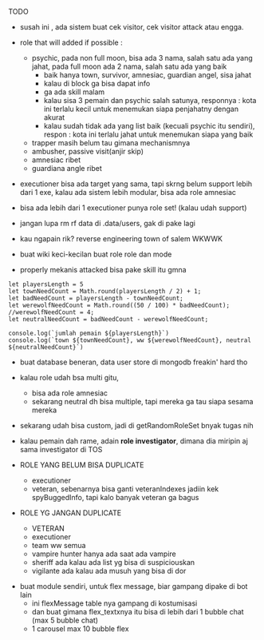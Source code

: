 TODO
- susah ini , ada sistem buat cek visitor, cek visitor attack atau engga.
- role that will added if possible :
  - psychic, pada non full moon, bisa ada 3 nama, salah satu ada yang jahat, pada full moon ada 2 nama, salah satu ada yang baik
    - baik hanya town, survivor, amnesiac, guardian angel, sisa jahat
    - kalau di block ga bisa dapat info
    - ga ada skill malam
    - kalau sisa 3 pemain dan psychic salah satunya, responnya : kota ini terlalu kecil untuk menemukan siapa penjahatny dengan akurat
    - kalau sudah tidak ada yang list baik (kecuali psychic itu sendiri), respon : kota ini terlalu jahat untuk menemukan siapa yang baik
  - trapper masih belum tau gimana mechanismnya
  - ambusher, passive visit(anjir skip)
  - amnesiac ribet
  - guardiana angle ribet

- executioner bisa ada target yang sama, tapi skrng belum support lebih dari 1 exe, kalau ada sistem lebih modular, bisa ada role amnesiac

- bisa ada lebih dari 1 executioner punya role set! (kalau udah support)

- jangan lupa rm rf data di .data/users, gak di pake lagi

- kau ngapain rik? reverse engineering town of salem WKWWK

- buat wiki keci-kecilan buat role role dan mode

- properly mekanis attacked bisa pake skill itu gmna

```
let playersLength = 5
let townNeedCount = Math.round(playersLength / 2) + 1;
let badNeedCount = playersLength - townNeedCount;
let werewolfNeedCount = Math.round((50 / 100) * badNeedCount);
//werewolfNeedCount = 4;
let neutralNeedCount = badNeedCount - werewolfNeedCount;

console.log(`jumlah pemain ${playersLength}`)
console.log(`town ${townNeedCount}, ww ${werewolfNeedCount}, neutral ${neutralNeedCount}`)
```

- buat database beneran, data user store di mongodb freakin' hard tho
- kalau role udah bsa multi gitu,
  - bisa ada role amnesiac
  - sekarang neutral dh bisa multiple, tapi mereka ga tau siapa sesama mereka
- sekarang udah bisa custom, jadi di getRandomRoleSet bnyak tugas nih
- kalau pemain dah rame, adain **role investigator**, dimana dia miripin aj sama investigator di TOS

- ROLE YANG BELUM BISA DUPLICATE

  - executioner
  - veteran, sebenarnya bisa ganti veteranIndexes jadiin kek spyBuggedInfo, tapi kalo banyak veteran ga bagus

- ROLE YG JANGAN DUPLICATE

  - VETERAN
  - executioner
  - team ww semua
  - vampire hunter hanya ada saat ada vampire
  - sheriff ada kalau ada list yg bisa di suspiciouskan
  - vigilante ada kalau ada musuh yang bisa di dor

* buat module sendiri, untuk flex message, biar gampang dipake di bot lain
  - ini flexMessage table nya gampang di kostumisasi
  - dan buat gimana flex_textxnya itu bisa di lebih dari 1 bubble chat (max 5 bubble chat)
  - 1 carousel max 10 bubble flex
